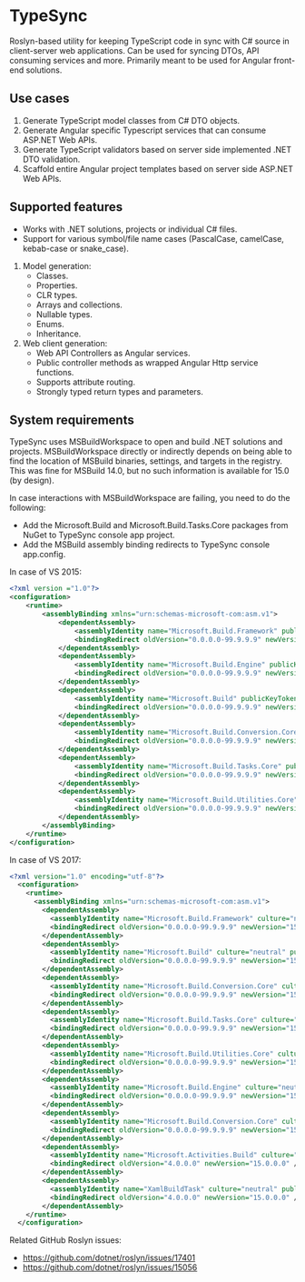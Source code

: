 # TypeSync
Roslyn-based utility for keeping TypeScript code in sync with C# source in client-server web applications. Can be used for syncing DTOs, API consuming services and more.
Primarily meant to be used for Angular front-end solutions.

## Use cases
1. Generate TypeScript model classes from C# DTO objects.
2. Generate Angular specific Typescript services that can consume ASP.NET Web APIs.
3. Generate TypeScript validators based on server side implemented .NET DTO validation.
4. Scaffold entire Angular project templates based on server side ASP.NET Web APIs.

## Supported features
* Works with .NET solutions, projects or individual C# files.
* Support for various symbol/file name cases (PascalCase, camelCase, kebab-case or snake_case).

1. Model generation:
	* Classes.
	* Properties.
	* CLR types.
	* Arrays and collections.
	* Nullable types.
	* Enums.
	* Inheritance.
2. Web client generation:
	* Web API Controllers as Angular services.
	* Public controller methods as wrapped Angular Http service functions.
	* Supports attribute routing.
	* Strongly typed return types and parameters.

## System requirements
TypeSync uses MSBuildWorkspace to open and build .NET solutions and projects.
MSBuildWorkspace directly or indirectly depends on being able to find the location of MSBuild binaries, settings, and targets in the registry. This was fine for MSBuild 14.0, but no such information is available for 15.0 (by design).

In case interactions with MSBuildWorkspace are failing, you need to do the following:
* Add the Microsoft.Build and Microsoft.Build.Tasks.Core packages from NuGet to TypeSync console app project.
* Add the MSBuild assembly binding redirects to TypeSync console app.config.

In case of VS 2015:
```xml
<?xml version ="1.0"?>
<configuration>
    <runtime>
        <assemblyBinding xmlns="urn:schemas-microsoft-com:asm.v1">
            <dependentAssembly>
                <assemblyIdentity name="Microsoft.Build.Framework" publicKeyToken="b03f5f7f11d50a3a" culture="neutral"/>
                <bindingRedirect oldVersion="0.0.0.0-99.9.9.9" newVersion="14.0.0.0"/>
            </dependentAssembly>
            <dependentAssembly>
                <assemblyIdentity name="Microsoft.Build.Engine" publicKeyToken="b03f5f7f11d50a3a" culture="neutral"/>
                <bindingRedirect oldVersion="0.0.0.0-99.9.9.9" newVersion="14.0.0.0"/>
            </dependentAssembly>
            <dependentAssembly>
                <assemblyIdentity name="Microsoft.Build" publicKeyToken="b03f5f7f11d50a3a" culture="neutral"/>
                <bindingRedirect oldVersion="0.0.0.0-99.9.9.9" newVersion="14.0.0.0"/>
            </dependentAssembly>
            <dependentAssembly>
                <assemblyIdentity name="Microsoft.Build.Conversion.Core" publicKeyToken="b03f5f7f11d50a3a" culture="neutral"/>
                <bindingRedirect oldVersion="0.0.0.0-99.9.9.9" newVersion="14.0.0.0"/>
            </dependentAssembly>
            <dependentAssembly>
                <assemblyIdentity name="Microsoft.Build.Tasks.Core" publicKeyToken="b03f5f7f11d50a3a" culture="neutral"/>
                <bindingRedirect oldVersion="0.0.0.0-99.9.9.9" newVersion="14.0.0.0"/>
            </dependentAssembly>
            <dependentAssembly>
                <assemblyIdentity name="Microsoft.Build.Utilities.Core" publicKeyToken="b03f5f7f11d50a3a" culture="neutral"/>
                <bindingRedirect oldVersion="0.0.0.0-99.9.9.9" newVersion="14.0.0.0"/>
            </dependentAssembly>
        </assemblyBinding>
    </runtime>
</configuration>
```

In case of VS 2017:
```xml
<?xml version="1.0" encoding="utf-8"?>
  <configuration>
    <runtime>
      <assemblyBinding xmlns="urn:schemas-microsoft-com:asm.v1">
        <dependentAssembly>
          <assemblyIdentity name="Microsoft.Build.Framework" culture="neutral" publicKeyToken="b03f5f7f11d50a3a" />
          <bindingRedirect oldVersion="0.0.0.0-99.9.9.9" newVersion="15.1.0.0" />
        </dependentAssembly>
        <dependentAssembly>
          <assemblyIdentity name="Microsoft.Build" culture="neutral" publicKeyToken="b03f5f7f11d50a3a" />
          <bindingRedirect oldVersion="0.0.0.0-99.9.9.9" newVersion="15.1.0.0" />
        </dependentAssembly>
        <dependentAssembly>
          <assemblyIdentity name="Microsoft.Build.Conversion.Core" culture="neutral" publicKeyToken="b03f5f7f11d50a3a" />
          <bindingRedirect oldVersion="0.0.0.0-99.9.9.9" newVersion="15.1.0.0" />
        </dependentAssembly>
        <dependentAssembly>
          <assemblyIdentity name="Microsoft.Build.Tasks.Core" culture="neutral" publicKeyToken="b03f5f7f11d50a3a" />
          <bindingRedirect oldVersion="0.0.0.0-99.9.9.9" newVersion="15.1.0.0" />
        </dependentAssembly>
        <dependentAssembly>
          <assemblyIdentity name="Microsoft.Build.Utilities.Core" culture="neutral" publicKeyToken="b03f5f7f11d50a3a" />
          <bindingRedirect oldVersion="0.0.0.0-99.9.9.9" newVersion="15.1.0.0" />
        </dependentAssembly>
        <dependentAssembly>
          <assemblyIdentity name="Microsoft.Build.Engine" culture="neutral" publicKeyToken="b03f5f7f11d50a3a" />
          <bindingRedirect oldVersion="0.0.0.0-99.9.9.9" newVersion="15.1.0.0" />
        </dependentAssembly>
        <dependentAssembly>
          <assemblyIdentity name="Microsoft.Build.Conversion.Core" culture="neutral" publicKeyToken="b03f5f7f11d50a3a" />
          <bindingRedirect oldVersion="0.0.0.0-99.9.9.9" newVersion="15.1.0.0" />
        </dependentAssembly>
        <dependentAssembly>
          <assemblyIdentity name="Microsoft.Activities.Build" culture="neutral" publicKeyToken="31bf3856ad364e35" />
          <bindingRedirect oldVersion="4.0.0.0" newVersion="15.0.0.0" />
        </dependentAssembly>
        <dependentAssembly>
          <assemblyIdentity name="XamlBuildTask" culture="neutral" publicKeyToken="31bf3856ad364e35" />
          <bindingRedirect oldVersion="4.0.0.0" newVersion="15.0.0.0" />
        </dependentAssembly>
    </runtime>
  </configuration>

```

Related GitHub Roslyn issues:
* <https://github.com/dotnet/roslyn/issues/17401>
* <https://github.com/dotnet/roslyn/issues/15056>
